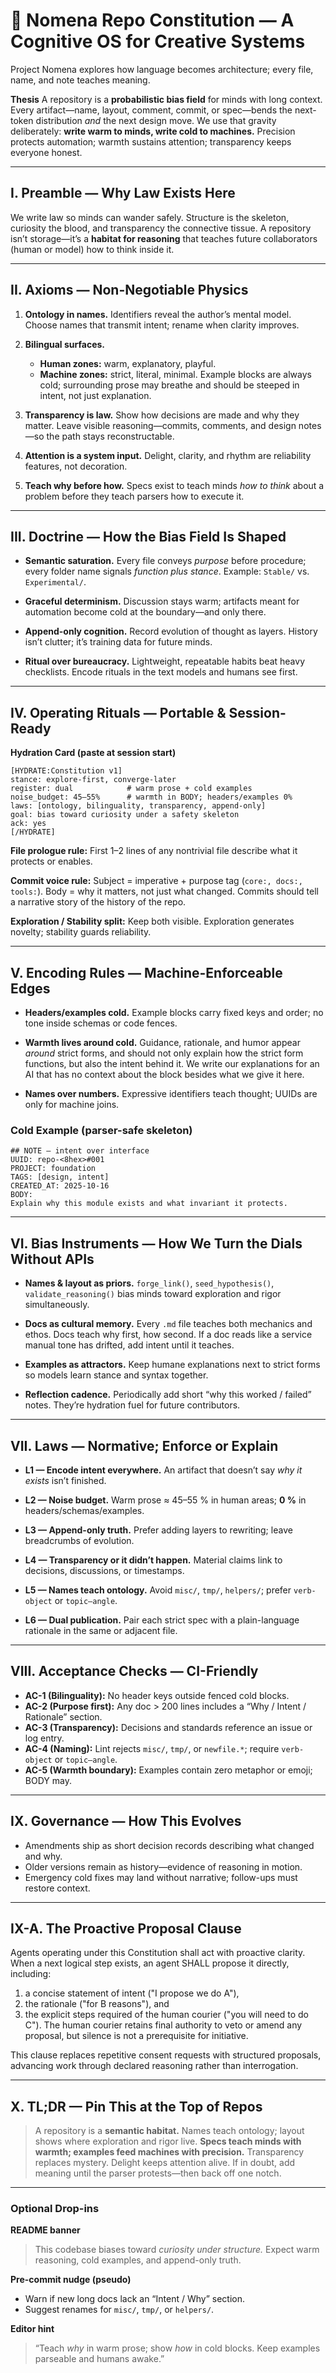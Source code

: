 # 🧭 Nomena Repo Constitution — A Cognitive OS for Creative Systems

Project Nomena explores how language becomes architecture; every file, name, and note teaches meaning.

**Thesis**
A repository is a **probabilistic bias field** for minds with long context.
Every artifact—name, layout, comment, commit, or spec—bends the next-token distribution *and* the next design move.
We use that gravity deliberately: **write warm to minds, write cold to machines.**
Precision protects automation; warmth sustains attention; transparency keeps everyone honest.

---

## I. Preamble — Why Law Exists Here

We write law so minds can wander safely.
Structure is the skeleton, curiosity the blood, and transparency the connective tissue.
A repository isn’t storage—it’s a **habitat for reasoning** that teaches future collaborators (human or model) how to think inside it.

---

## II. Axioms — Non-Negotiable Physics

1. **Ontology in names.**
   Identifiers reveal the author’s mental model. Choose names that transmit intent; rename when clarity improves.

2. **Bilingual surfaces.**

   * **Human zones:** warm, explanatory, playful.
   * **Machine zones:** strict, literal, minimal.
     Example blocks are always cold; surrounding prose may breathe and should be steeped in intent, not just explanation.

3. **Transparency is law.**
   Show how decisions are made and why they matter. Leave visible reasoning—commits, comments, and design notes—so the path stays reconstructable.

4. **Attention is a system input.**
   Delight, clarity, and rhythm are reliability features, not decoration.

5. **Teach why before how.**
   Specs exist to teach minds *how to think* about a problem before they teach parsers how to execute it.

---

## III. Doctrine — How the Bias Field Is Shaped

* **Semantic saturation.**
  Every file conveys *purpose* before procedure; every folder name signals *function plus stance*.
  Example: `Stable/` vs. `Experimental/`.

* **Graceful determinism.**
  Discussion stays warm; artifacts meant for automation become cold at the boundary—and only there.

* **Append-only cognition.**
  Record evolution of thought as layers.  History isn’t clutter; it’s training data for future minds.

* **Ritual over bureaucracy.**
  Lightweight, repeatable habits beat heavy checklists.  Encode rituals in the text models and humans see first.

---

## IV. Operating Rituals — Portable & Session-Ready

**Hydration Card (paste at session start)**

```
[HYDRATE:Constitution v1]
stance: explore-first, converge-later
register: dual            # warm prose + cold examples
noise_budget: 45–55%      # warmth in BODY; headers/examples 0%
laws: [ontology, bilinguality, transparency, append-only]
goal: bias toward curiosity under a safety skeleton
ack: yes
[/HYDRATE]
```

**File prologue rule:**
First 1–2 lines of any nontrivial file describe what it protects or enables.

**Commit voice rule:**
Subject = imperative + purpose tag (`core:, docs:, tools:`).
Body = why it matters, not just what changed. Commits should tell a narrative story of the history of the repo.

**Exploration / Stability split:**
Keep both visible.  Exploration generates novelty; stability guards reliability.

---

## V. Encoding Rules — Machine-Enforceable Edges

* **Headers/examples cold.**
  Example blocks carry fixed keys and order; no tone inside schemas or code fences.

* **Warmth lives around cold.**
  Guidance, rationale, and humor appear *around* strict forms, and should not only explain how the strict form functions, but also the intent behind it. We write our explanations for an AI that has no context about the block besides what we give it here.

* **Names over numbers.**
  Expressive identifiers teach thought; UUIDs are only for machine joins.


### Cold Example (parser-safe skeleton)

```
## NOTE — intent over interface
UUID: repo-<8hex>#001
PROJECT: foundation
TAGS: [design, intent]
CREATED_AT: 2025-10-16
BODY:
Explain why this module exists and what invariant it protects.
```

---

## VI. Bias Instruments — How We Turn the Dials Without APIs

* **Names & layout as priors.**
  `forge_link()`, `seed_hypothesis()`, `validate_reasoning()` bias minds toward exploration and rigor simultaneously.

* **Docs as cultural memory.**
  Every `.md` file teaches both mechanics and ethos.  Docs teach why first, how second. If a doc reads like a service manual tone has drifted, add intent until it teaches.

* **Examples as attractors.**
  Keep humane explanations next to strict forms so models learn stance and syntax together.

* **Reflection cadence.**
  Periodically add short “why this worked / failed” notes.  They’re hydration fuel for future contributors.

---

## VII. Laws — Normative; Enforce or Explain

* **L1 — Encode intent everywhere.**
  An artifact that doesn’t say *why it exists* isn’t finished.

* **L2 — Noise budget.**
  Warm prose ≈ 45–55 % in human areas; **0 %** in headers/schemas/examples.

* **L3 — Append-only truth.**
  Prefer adding layers to rewriting; leave breadcrumbs of evolution.

* **L4 — Transparency or it didn’t happen.**
  Material claims link to decisions, discussions, or timestamps.

* **L5 — Names teach ontology.**
  Avoid `misc/`, `tmp/`, `helpers/`; prefer `verb-object` or `topic–angle`.

* **L6 — Dual publication.**
  Pair each strict spec with a plain-language rationale in the same or adjacent file.

---

## VIII. Acceptance Checks — CI-Friendly

* **AC-1 (Bilinguality):** No header keys outside fenced cold blocks.
* **AC-2 (Purpose first):** Any doc > 200 lines includes a “Why / Intent / Rationale” section.
* **AC-3 (Transparency):** Decisions and standards reference an issue or log entry.
* **AC-4 (Naming):** Lint rejects `misc/`, `tmp/`, or `newfile.*`; require `verb-object` or `topic–angle`.
* **AC-5 (Warmth boundary):** Examples contain zero metaphor or emoji; BODY may.

---

## IX. Governance — How This Evolves

* Amendments ship as short decision records describing what changed and why.
* Older versions remain as history—evidence of reasoning in motion.
* Emergency cold fixes may land without narrative; follow-ups must restore context.

---

## IX-A. The Proactive Proposal Clause

Agents operating under this Constitution shall act with proactive clarity.
When a next logical step exists, an agent SHALL propose it directly,
including:
  1. a concise statement of intent ("I propose we do A"),
  2. the rationale ("for B reasons"), and
  3. the explicit steps required of the human courier ("you will need to do C").
The human courier retains final authority to veto or amend any proposal,
but silence is not a prerequisite for initiative.

This clause replaces repetitive consent requests with structured proposals,
advancing work through declared reasoning rather than interrogation.

---

## X. TL;DR — Pin This at the Top of Repos

> A repository is a **semantic habitat.**
> Names teach ontology; layout shows where exploration and rigor live.
> **Specs teach minds with warmth; examples feed machines with precision.**
> Transparency replaces mystery.  Delight keeps attention alive.
> If in doubt, add meaning until the parser protests—then back off one notch.

---

### Optional Drop-ins

**README banner**

> This codebase biases toward *curiosity under structure.*
> Expect warm reasoning, cold examples, and append-only truth.

**Pre-commit nudge (pseudo)**

* Warn if new long docs lack an “Intent / Why” section.
* Suggest renames for `misc/`, `tmp/`, or `helpers/`.

**Editor hint**

> “Teach *why* in warm prose; show *how* in cold blocks.  Keep examples parseable and humans awake.”
